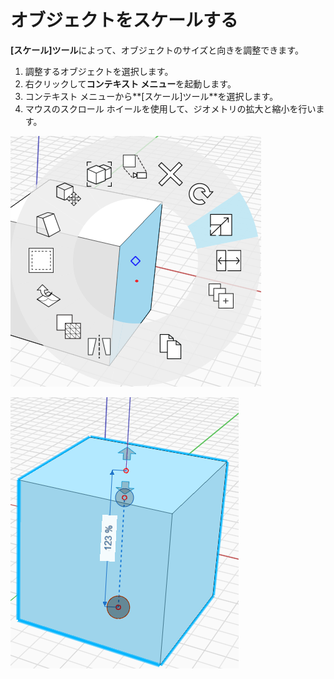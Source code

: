 # オブジェクトをスケールする

**[スケール]ツール**によって、オブジェクトのサイズと向きを調整できます。

1. 調整するオブジェクトを選択します。
2. 右クリックして**コンテキスト メニュー**を起動します。
3. コンテキスト メニューから**[スケール]ツール**を選択します。
4. マウスのスクロール ホイールを使用して、ジオメトリの拡大と縮小を行います。

![](../.gitbook/assets/scale1.png)

![](../.gitbook/assets/scale2.png)

